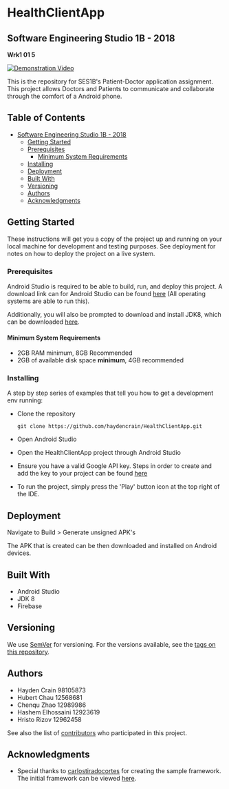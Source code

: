 # HealthClientApp


## Software Engineering Studio 1B - 2018
**Wrk1 01 5**

[![Demonstration Video](http://img.youtube.com/vi/6se_OZiCaEs/0.jpg)](http://www.youtube.com/watch?v=6se_OZiCaEs "HealthClientApp - SES1B Morning Group 5")


This is the repository for SES1B's Patient-Doctor application assignment. This project allows Doctors and Patients to communicate and collaborate through the comfort of a Android phone.

## Table of Contents
- [Software Engineering Studio 1B - 2018](#software-engineering-studio-1b---2018)
	- [Getting Started](#getting-started)
	- [Prerequisites](#prerequisites)
		- [Minimum System Requirements](#minimum-system-requirements)
	- [Installing](#installing)
	- [Deployment](#deployment)
	- [Built With](#built-with)
	- [Versioning](#versioning)
	- [Authors](#authors)
	- [Acknowledgments](#acknowledgments)

## Getting Started

These instructions will get you a copy of the project up and running on your local machine for development and testing purposes. See deployment for notes on how to deploy the project on a live system.

### Prerequisites

Android Studio is required to be able to build, run, and deploy this project. A download link can for Android Studio can be found [here](https://developer.android.com/studio/) (All operating systems are able to run this).

Additionally, you will also be prompted to download and install JDK8, which can be downloaded [here](https://www.oracle.com/technetwork/java/javase/downloads/jdk8-downloads-2133151.html).

#### Minimum System Requirements
- 2GB RAM minimum, 8GB Recommended
- 2GB of available disk space **minimum**, 4GB recommended 

### Installing

A step by step series of examples that tell you how to get a development env running:


 - Clone the repository
	```
	git clone https://github.com/haydencrain/HealthClientApp.git
	```

- Open Android Studio
- Open the HealthClientApp project through Android Studio
- Ensure you have a valid Google API key. Steps in order to create and add the key to your project can be found [here](https://developers.google.com/maps/documentation/android-sdk/signup)
- To run the project, simply press the 'Play' button icon at the top right of the IDE.

## Deployment

Navigate to Build > Generate unsigned APK's

The APK that is created can be then downloaded and installed on Android devices.

## Built With

* Android Studio
* JDK 8
* Firebase

## Versioning

We use [SemVer](http://semver.org/) for versioning. For the versions available, see the [tags on this repository](https://github.com/haydencrain/HealthClientApp/tags). 

## Authors

- Hayden Crain 98105873
- Hubert Chau 12568681
- Chenqu Zhao 12989986
- Hashem Elhossaini 12923619
- Hristo Rizov 12962458

See also the list of [contributors](https://github.com/haydencrain/HealthClientApp/contributors) who participated in this project.

## Acknowledgments

* Special thanks to [carlostiradocortes](https://github.com/carlostiradocortes) for creating the sample framework. The initial framework can be viewed [here](https://github.com/carlostiradocortes/HealthClientApp).
